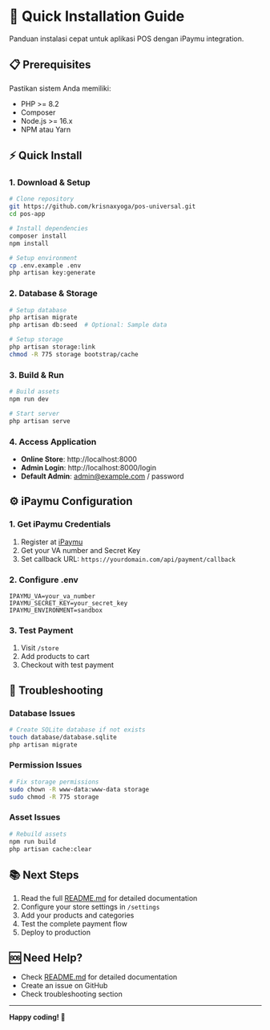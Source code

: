 # 🚀 Quick Installation Guide

Panduan instalasi cepat untuk aplikasi POS dengan iPaymu integration.

## 📋 Prerequisites

Pastikan sistem Anda memiliki:
- PHP >= 8.2
- Composer
- Node.js >= 16.x
- NPM atau Yarn

## ⚡ Quick Install

### 1. Download & Setup
```bash
# Clone repository
git https://github.com/krisnaxyoga/pos-universal.git
cd pos-app

# Install dependencies
composer install
npm install

# Setup environment
cp .env.example .env
php artisan key:generate
```

### 2. Database & Storage
```bash
# Setup database
php artisan migrate
php artisan db:seed  # Optional: Sample data

# Setup storage
php artisan storage:link
chmod -R 775 storage bootstrap/cache
```

### 3. Build & Run
```bash
# Build assets
npm run dev

# Start server
php artisan serve
```

### 4. Access Application
- **Online Store**: http://localhost:8000
- **Admin Login**: http://localhost:8000/login
- **Default Admin**: admin@example.com / password

## ⚙️ iPaymu Configuration

### 1. Get iPaymu Credentials
1. Register at [iPaymu](https://my.ipaymu.com)
2. Get your VA number and Secret Key
3. Set callback URL: `https://yourdomain.com/api/payment/callback`

### 2. Configure .env
```env
IPAYMU_VA=your_va_number
IPAYMU_SECRET_KEY=your_secret_key
IPAYMU_ENVIRONMENT=sandbox
```

### 3. Test Payment
1. Visit `/store`
2. Add products to cart
3. Checkout with test payment

## 🔧 Troubleshooting

### Database Issues
```bash
# Create SQLite database if not exists
touch database/database.sqlite
php artisan migrate
```

### Permission Issues
```bash
# Fix storage permissions
sudo chown -R www-data:www-data storage
sudo chmod -R 775 storage
```

### Asset Issues
```bash
# Rebuild assets
npm run build
php artisan cache:clear
```

## 📚 Next Steps

1. Read the full [README.md](README.md) for detailed documentation
2. Configure your store settings in `/settings`
3. Add your products and categories
4. Test the complete payment flow
5. Deploy to production

## 🆘 Need Help?

- Check [README.md](README.md) for detailed documentation
- Create an issue on GitHub
- Check troubleshooting section

---

**Happy coding! 🎉**